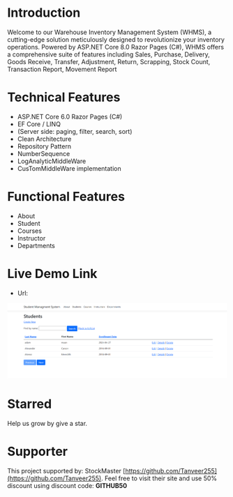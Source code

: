 ﻿# Introduction
Welcome to our Warehouse Inventory Management System (WHMS), a cutting-edge solution meticulously designed to revolutionize your inventory operations. Powered by ASP.NET Core 8.0 Razor Pages (C#), WHMS offers a comprehensive suite of features including Sales, Purchase, Delivery, Goods Receive, Transfer, Adjustment, Return, Scrapping, Stock Count, Transaction Report, Movement Report

# Technical Features
- ASP.NET Core 6.0 Razor Pages (C#)
- EF Core / LINQ
- (Server side: paging, filter, search, sort)
- Clean Architecture
- Repository Pattern
- NumberSequence
- LogAnalyticMiddleWare
- CusTomMiddleWare implementation

# Functional Features
- About 
- Student 
- Courses
- Instructor 
- Departments 

# Live Demo Link
- Url: []()

![StockMaster](wwwroot/StudentManagmentSystem.png)

# Starred
Help us grow by give a star.

# Supporter
This project supported by: StockMaster [https://github.com/Tanveer255](https://github.com/Tanveer255). Feel free to visit their site and use 50% discount using discount code: **GITHUB50**